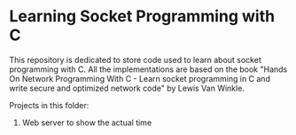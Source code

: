# Learning Socket Programming with C

This repository is dedicated to store code used to learn about socket programming with C. All the implementations are based on the book "Hands On Network Programming With C - Learn socket programming in C and write secure and optimized network code" by Lewis Van Winkle.

Projects in this folder:

1. Web server to show the actual time
